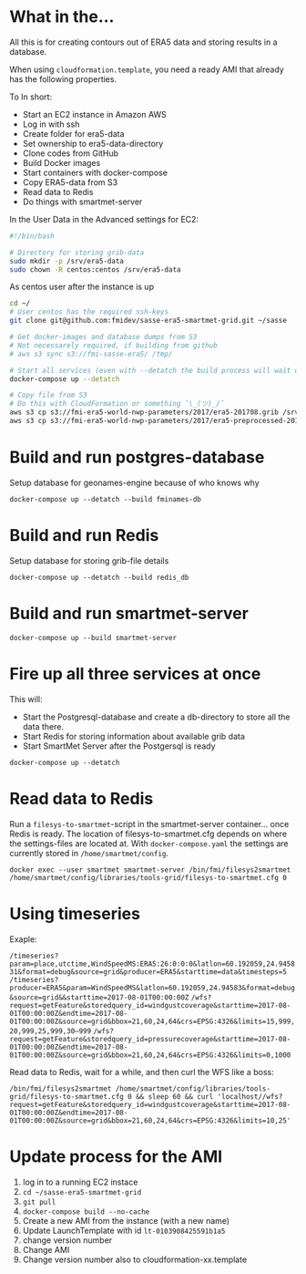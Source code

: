 
# What in the…

All this is for creating contours out of ERA5 data and
storing results in a database.

When using `cloudformation.template`, you need a ready AMI that already has
the following properties.

To In short:

* Start an EC2 instance in Amazon AWS
* Log in with ssh
* Create folder for era5-data
* Set ownership to era5-data-directory
* Clone codes from GitHub
* Build Docker images
* Start containers with docker-compose
* Copy ERA5-data from S3
* Read data to Redis
* Do things with smartmet-server

In the User Data in the Advanced settings for EC2:

```bash
#!/bin/bash

# Directory for storing grib-data
sudo mkdir -p /srv/era5-data
sudo chown -R centos:centos /srv/era5-data
```

As centos user after the instance is up

```bash
cd ~/
# User centos has the required ssh-keys
git clone git@github.com:fmidev/sasse-era5-smartmet-grid.git ~/sasse

# Get docker-images and database dumps from S3
# Not necessarely required, if building from github
# aws s3 sync s3://fmi-sasse-era5/ /tmp/

# Start all services (even with --detatch the build process will wait until finished)
docker-compose up --detatch

# Copy file from S3
# Do this with CloudFormation or something ¯\_(ツ)_/¯
aws s3 cp s3://fmi-era5-world-nwp-parameters/2017/era5-201708.grib /srv/era5-data/ERA5_20170801000000_era5-201708.grib
aws s3 cp s3://fmi-era5-world-nwp-parameters/2017/era5-preprocessed-201708.grib2 /srv/era5-data/ERA5_20170801000000_era5-preprocessed-201708.grib
```

# Build and run postgres-database

Setup database for geonames-engine because of who knows why

`docker-compose up --detatch --build fminames-db`

# Build and run Redis

Setup database for storing grib-file details

`docker-compose up --detatch --build redis_db`

# Build and run smartmet-server

`docker-compose up --build smartmet-server`

# Fire up all three services at once

This will:

* Start the Postgresql-database and create a db-directory to store all the data there.
* Start Redis for storing information about available grib data
* Start SmartMet Server after the Postgersql is ready

`docker-compose up --detatch`

# Read data to Redis

Run a `filesys-to-smartmet`-script in the smartmet-server container... once Redis is ready. The location of filesys-to-smartmet.cfg depends on where the settings-files are located at. With `docker-compose.yaml` the settings are currently stored in `/home/smartmet/config`.

`docker exec --user smartmet smartmet-server /bin/fmi/filesys2smartmet /home/smartmet/config/libraries/tools-grid/filesys-to-smartmet.cfg 0`

# Using timeseries

Exaple:

`/timeseries?param=place,utctime,WindSpeedMS:ERA5:26:0:0:0&latlon=60.192059,24.945831&format=debug&source=grid&producer=ERA5&starttime=data&timesteps=5`
`/timeseries?producer=ERA5&param=WindSpeedMS&latlon=60.192059,24.94583&format=debug&source=grid&&starttime=2017-08-01T00:00:00Z`
`/wfs?request=getFeature&storedquery_id=windgustcoverage&starttime=2017-08-01T00:00:00Z&endtime=2017-08-01T00:00:00Z&source=grid&bbox=21,60,24,64&crs=EPSG:4326&limits=15,999,20,999,25,999,30–999`
`/wfs?request=getFeature&storedquery_id=pressurecoverage&starttime=2017-08-01T00:00:00Z&endtime=2017-08-01T00:00:00Z&source=grid&bbox=21,60,24,64&crs=EPSG:4326&limits=0,1000`

Read data to Redis, wait for a while, and then curl the WFS like a boss:

`/bin/fmi/filesys2smartmet /home/smartmet/config/libraries/tools-grid/filesys-to-smartmet.cfg 0 && sleep 60 && curl 'localhost//wfs?request=getFeature&storedquery_id=windgustcoverage&starttime=2017-08-01T00:00:00Z&endtime=2017-08-01T00:00:00Z&source=grid&bbox=21,60,24,64&crs=EPSG:4326&limits=10,25'`

# Update process for the AMI
 1. log in to a running EC2 instace
 1. `cd ~/sasse-era5-smartmet-grid`
 1. `git pull`
 1. `docker-compose build --no-cache`
 1. Create a new AMI from the instance (with a new name)
 1. Update LaunchTemplate with id `lt-0103908425591b1a5`
  1. change version number
  1. Change AMI
 1. Change version number also to cloudformation-xx.template
